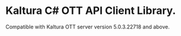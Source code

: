 # Kaltura C# OTT API Client Library.
Compatible with Kaltura OTT server version 5.0.3.22718 and above.
